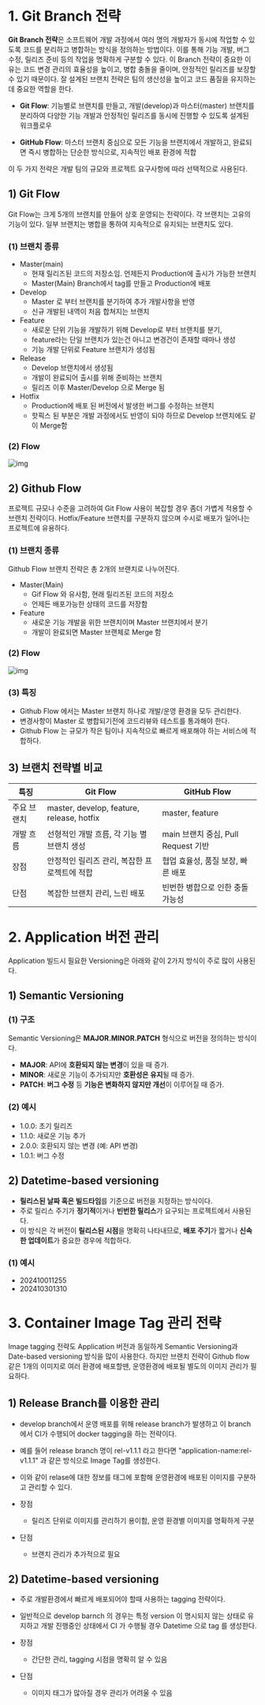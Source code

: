 

# 1. Git Branch 전략

**Git Branch 전략**은 소프트웨어 개발 과정에서 여러 명의 개발자가 동시에 작업할 수 있도록 코드를 분리하고 병합하는 방식을 정의하는 방법이다. 이를 통해 기능 개발, 버그 수정, 릴리즈 준비 등의 작업을 명확하게 구분할 수 있다. 이 Branch 전략이 중요한 이유는 코드 변경 관리의 효율성을 높이고, 병합 충돌을 줄이며, 안정적인 릴리즈를 보장할 수 있기 때문이다. 잘 설계된 브랜치 전략은 팀의 생산성을 높이고 코드 품질을 유지하는 데 중요한 역할을 한다.

* **Git Flow**: 기능별로 브랜치를 만들고, 개발(develop)과 마스터(master) 브랜치를 분리하여 다양한 기능 개발과 안정적인 릴리즈를 동시에 진행할 수 있도록 설계된 워크플로우

* **GitHub Flow**: 마스터 브랜치 중심으로 모든 기능을 브랜치에서 개발하고, 완료되면 즉시 병합하는 단순한 방식으로, 지속적인 배포 환경에 적합

이 두 가지 전략은 개발 팀의 규모와 프로젝트 요구사항에 따라 선택적으로 사용된다.



## 1) Git Flow

Git Flow는 크게 5개의 브랜치를 만들어 상호 운영되는 전략이다. 각 브랜치는 고유의 기능이 있다. 일부 브랜치는 병합을 통하여 지속적으로 유지되는 브랜치도 있다.



### (1) 브랜치 종류

 - Master(main)
   - 현재 릴리즈된 코드의 저장소임. 언제든지 Production에 출시가 가능한 브랜치
   - Master(Main) Branch에서 tag를 만들고 Production에 배포
- Develop
  - Master 로 부터 브랜치를 분기하여 추가 개발사항을 반영
  - 신규 개발된 내역이 처음 합쳐지는 브랜치
- Feature
  - 새로운 단위 기능을 개발하기 위해 Develop로 부터 브랜치를 분기, 
  - feature라는 단일 브랜치가 있는건 아니고 변경건이 존재할 때마나 생성
  - 기능 개발 단위로 Feature 브랜치가 생성됨
- Release
  - Develop 브랜치에서 생성됨
  - 개발이 완료되어 출시를 위해 준비하는 브랜치
  - 릴리즈 이후 Master/Develop 으로 Merge 됨
- Hotfix
  - Production에 배포 된 버전에서 발생한 버그를 수정하는 브랜치
  - 핫픽스 된 부분은 개발 과정에서도 반영이 되야 하므로 Develop 브랜치에도 같이 Merge함



### (2) Flow

![img](./assets/img-20241001141304728.png)





## 2) Github Flow

프로젝트 규모나 수준을 고려하여 Git Flow 사용이 복잡할 경우 좀더 가볍게 적용할 수 브랜치 전략이다. Hotfix/Feature 브랜치를 구분하지 않으며 수시로 배포가 일어나는 프로젝트에 유용하다.



### (1) 브랜치 종류

Github Flow 브랜치 전략은 총 2개의 브랜치로 나누어진다.

* Master(Main)
  * Gif Flow 와 유사함, 현래 릴리즈된 코드의 저장소
  * 언제든 배포가능한 상태의 코드를 저장함
* Feature
  * 새로운 기능 개발을 위한 브랜치이며 Master 브랜치에서 분기
  * 개발이 완료되면 Master 브랜체로 Merge 함





### (2) Flow

![img](./assets/img.png)



### (3) 특징

- Github Flow 에서는 Master 브랜치 하나로 개발/운영 환경을 모두 관리한다.
- 변경사항이 Master 로 병합되기전에 코드리뷰와 테스트를 통과해야 한다.
- Github Flow 는 규모가 작은 팀이나 지속적으로 빠르게 배포해야 하는 서비스에 적합하다.





## 3) 브랜치 전략별 비교

| 특징        | Git Flow                                     | GitHub Flow                         |
| ----------- | -------------------------------------------- | ----------------------------------- |
| 주요 브랜치 | master, develop, feature, release, hotfix    | master, feature                     |
| 개발 흐름   | 선형적인 개발 흐름, 각 기능 별 브랜치 생성   | main 브랜치 중심, Pull Request 기반 |
| 장점        | 안정적인 릴리즈 관리, 복잡한 프로젝트에 적합 | 협업 효율성, 품질 보장, 빠른 배포   |
| 단점        | 복잡한 브랜치 관리, 느린 배포                | 빈번한 병합으로 인한 충돌 가능성    |





# 2. Application 버전 관리

Application 빌드시 필요한 Versioning은 아래와 같이 2가지 방식이 주로 많이 사용된다.



## 1) Semantic Versioning

### (1) 구조

Semantic Versioning은 **MAJOR.MINOR.PATCH** 형식으로 버전을 정의하는 방식이다.

- **MAJOR**: API에 **호환되지 않는 변경**이 있을 때 증가.
- **MINOR**: 새로운 기능이 추가되지만 **호환성은 유지**될 때 증가.
- **PATCH**: **버그 수정** 등 **기능은 변화하지 않지만 개선**이 이루어질 때 증가.



### (2) 예시

- 1.0.0: 초기 릴리즈
- 1.1.0: 새로운 기능 추가
- 2.0.0: 호환되지 않는 변경 (예: API 변경)
- 1.0.1: 버그 수정



## 2) Datetime-based versioning

- **릴리스된 날짜 혹은 빌드타임**를 기준으로 버전을 지정하는 방식이다. 
- 주로 릴리스 주기가 **정기적**이거나 **빈번한 릴리스**가 요구되는 프로젝트에서 사용된다. 
- 이 방식은 각 버전이 **릴리스된 시점**을 명확히 나타내므로, **배포 주기**가 짧거나 **신속한 업데이트**가 중요한 경우에 적합하다.

### (1) 예시

* 202410011255
* 202410301310



# 3. Container Image Tag 관리 전략

Image tagging 전략도 Application 버전과 동일하게 Semantic Versioning과 Date-based versioning 방식을 많이 사용한다.  하지만 브랜치 전략이 Github flow 같은 1개의 이미지로 여러 환경에 배포할땐, 운영환경에 배포될 별도의 이미지 관리가 필요하다.



## 1) Release Branch를 이용한 관리

- develop branch에서 운영 배포를 위해 release branch가 발생하고 이 branch에서 CI가 수행되어 docker tagging을 하는 전략이다.
- 예를 들어 release branch 명이 rel-v1.1.1 라고 한다면 "application-name:rel-v1.1.1" 과 같은 방식으로 Image Tag를 생성한다.
- 이와 같이 relase에 대한 정보를 태그에 포함해 운영환경에 배포된 이미지를 구분하고 관리할 수 있다.
- 장점
  - 릴리즈 단위로 이미지를 관리하기 용이함, 운영 환경별 이미지를 명확하게 구분

- 단점
  - 브랜치 관리가 추가적으로 필요



## 2) Datetime-based versioning

* 주로 개발환경에서 빠르게 배포되어야 할때 사용하는 tagging 전략이다.

- 일반적으로 develop barnch 의 경우는 특정 version 이 명시되지 않는 상태로 유지하고 개발 진행중인 상태에서 CI 가 수행될 경우 Datetime 으로 tag 를 생성한다.

- 장점
  - 간단한 관리, tagging 시점을 명확히 알 수 있음
- 단점
  - 이미지 태그가 많아질 경우 관리가 어려울 수 있음